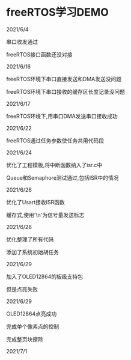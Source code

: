 # freeRTOS学习DEMO

2021/6/4

串口收发通过

freeRTOS接口函数还没对接

2021/6/16

freeRTOS环境下串口直接发送和DMA发送没问题

freeRTOS环境下串口接收的缓存区长度记录没问题

2021/6/17

freeRTOS环境下,用串口DMA发送串口接收成功

2021/6/22

freeRTOS通过任务参数使任务共用代码段

2021/6/24

优化了工程模板,将中断函数纳入了isr.c中

Queue和Semaphore测试通过,包括ISR中的情况

2021/6/26

优化了Usart接收ISR函数

缓存式,使用'\n'为信号量发送标志

2021/6/28

优化整理了所有代码

添加了系统初始胡任务

2021/6/29

加入了OLED12864的板级支持包

但是点亮失败

2021/6/29

OLED12864点亮成功

完成单个像素点的控制

完成整页块擦除

2021/7/1